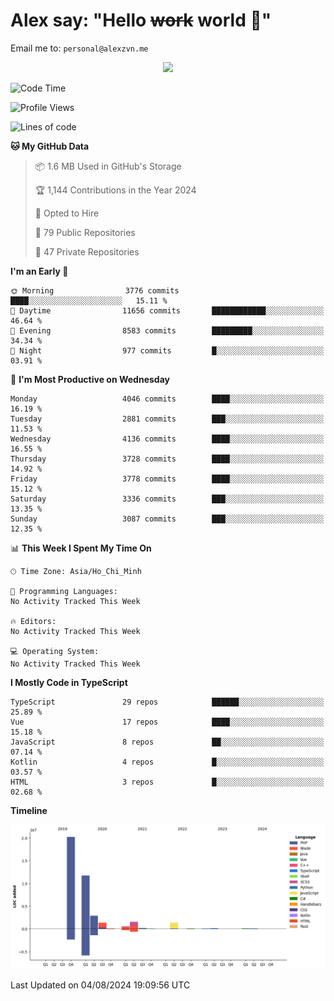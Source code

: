# Alex say: "Hello ~~work~~ world 🐾"
Email me to: `personal@alexzvn.me`


<p align=center>
  <a href="https://skillicons.dev">
    <img src="https://skillicons.dev/icons?i=ts,js,php,nodejs,bun,vue,nuxt,react,svelte,tauri,laravel,rust,mongodb,docker,electron,redis,rabbitmq,tailwind,git,cloudflare,elysia,mysql,nginx,rollupjs,sentry,ubuntu,yarn,html,css,vite" />
  </a>
</p>

<!--START_SECTION:waka-->
![Code Time](http://img.shields.io/badge/Code%20Time-1%2C066%20hrs%2055%20mins-blue)

![Profile Views](http://img.shields.io/badge/Profile%20Views-13-blue)

![Lines of code](https://img.shields.io/badge/From%20Hello%20World%20I%27ve%20Written-40.5%20million%20lines%20of%20code-blue)

**🐱 My GitHub Data** 

> 📦 1.6 MB Used in GitHub's Storage 
 > 
> 🏆 1,144 Contributions in the Year 2024
 > 
> 💼 Opted to Hire
 > 
> 📜 79 Public Repositories 
 > 
> 🔑 47 Private Repositories 
 > 
**I'm an Early 🐤** 

```text
🌞 Morning                3776 commits        ████░░░░░░░░░░░░░░░░░░░░░   15.11 % 
🌆 Daytime                11656 commits       ████████████░░░░░░░░░░░░░   46.64 % 
🌃 Evening                8583 commits        █████████░░░░░░░░░░░░░░░░   34.34 % 
🌙 Night                  977 commits         █░░░░░░░░░░░░░░░░░░░░░░░░   03.91 % 
```
📅 **I'm Most Productive on Wednesday** 

```text
Monday                   4046 commits        ████░░░░░░░░░░░░░░░░░░░░░   16.19 % 
Tuesday                  2881 commits        ███░░░░░░░░░░░░░░░░░░░░░░   11.53 % 
Wednesday                4136 commits        ████░░░░░░░░░░░░░░░░░░░░░   16.55 % 
Thursday                 3728 commits        ████░░░░░░░░░░░░░░░░░░░░░   14.92 % 
Friday                   3778 commits        ████░░░░░░░░░░░░░░░░░░░░░   15.12 % 
Saturday                 3336 commits        ███░░░░░░░░░░░░░░░░░░░░░░   13.35 % 
Sunday                   3087 commits        ███░░░░░░░░░░░░░░░░░░░░░░   12.35 % 
```


📊 **This Week I Spent My Time On** 

```text
🕑︎ Time Zone: Asia/Ho_Chi_Minh

💬 Programming Languages: 
No Activity Tracked This Week

🔥 Editors: 
No Activity Tracked This Week

💻 Operating System: 
No Activity Tracked This Week
```

**I Mostly Code in TypeScript** 

```text
TypeScript               29 repos            ██████░░░░░░░░░░░░░░░░░░░   25.89 % 
Vue                      17 repos            ████░░░░░░░░░░░░░░░░░░░░░   15.18 % 
JavaScript               8 repos             ██░░░░░░░░░░░░░░░░░░░░░░░   07.14 % 
Kotlin                   4 repos             █░░░░░░░░░░░░░░░░░░░░░░░░   03.57 % 
HTML                     3 repos             █░░░░░░░░░░░░░░░░░░░░░░░░   02.68 % 
```



**Timeline**

![Lines of Code chart](https://raw.githubusercontent.com/alexzvn/alexzvn/main/assets/bar_graph.png)


 Last Updated on 04/08/2024 19:09:56 UTC
<!--END_SECTION:waka-->
